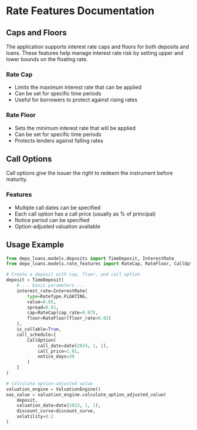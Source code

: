 # Rate Features Documentation

## Caps and Floors

The application supports interest rate caps and floors for both deposits and loans. These features help manage interest rate risk by setting upper and lower bounds on the floating rate.

### Rate Cap
- Limits the maximum interest rate that can be applied
- Can be set for specific time periods
- Useful for borrowers to protect against rising rates

### Rate Floor
- Sets the minimum interest rate that will be applied
- Can be set for specific time periods
- Protects lenders against falling rates

## Call Options

Call options give the issuer the right to redeem the instrument before maturity.

### Features
- Multiple call dates can be specified
- Each call option has a call price (usually as % of principal)
- Notice period can be specified
- Option-adjusted valuation available

## Usage Example

```python
from depo_loans.models.deposits import TimeDeposit, InterestRate
from depo_loans.models.rate_features import RateCap, RateFloor, CallOption

# Create a deposit with cap, floor, and call option
deposit = TimeDeposit(
    # ... basic parameters ...
    interest_rate=InterestRate(
        type=RateType.FLOATING,
        value=0.05,
        spread=0.01,
        cap=RateCap(cap_rate=0.07),
        floor=RateFloor(floor_rate=0.02)
    ),
    is_callable=True,
    call_schedule=[
        CallOption(
            call_date=date(2024, 1, 1),
            call_price=1.01,
            notice_days=30
        )
    ]
)

# Calculate option-adjusted value
valuation_engine = ValuationEngine()
oas_value = valuation_engine.calculate_option_adjusted_value(
    deposit,
    valuation_date=date(2023, 1, 1),
    discount_curve=discount_curve,
    volatility=0.2
) 